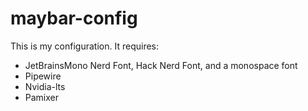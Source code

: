 # maybar-config
This is my configuration.
It requires:
- JetBrainsMono Nerd Font, Hack Nerd Font, and a monospace font
- Pipewire
- Nvidia-lts
- Pamixer
